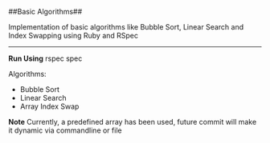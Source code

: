 ##Basic Algorithms##

Implementation of basic algorithms like Bubble Sort, Linear Search and Index Swapping using Ruby and RSpec

----------
**Run Using**
rspec spec

Algorithms:
- Bubble Sort
- Linear Search
- Array Index Swap

**Note**
Currently, a predefined array has been used, future commit will make it dynamic via commandline or file
